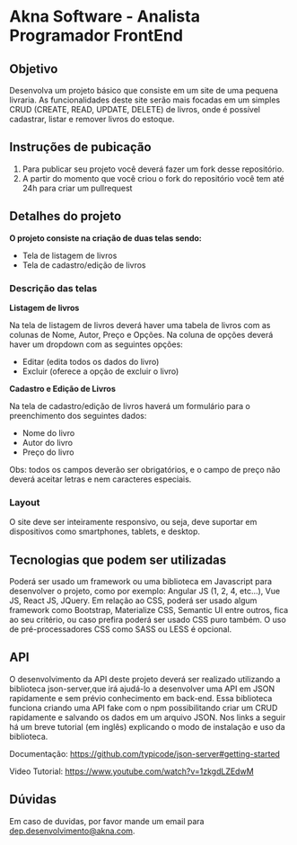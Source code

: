 
# Akna Software - Analista Programador FrontEnd

## Objetivo

Desenvolva um projeto básico que consiste em um site de uma pequena livraria. As funcionalidades deste site serão mais focadas em um simples CRUD (CREATE, READ, UPDATE, DELETE) de livros, onde é possível cadastrar, listar e remover livros do estoque.

## Instruções de pubicação

1. Para publicar seu projeto você deverá fazer um fork desse repositório.
2. A partir do momento que você criou o fork do repositório você tem até 24h para criar um pullrequest

## Detalhes do projeto

**O projeto consiste na criação de duas telas sendo:**

- Tela de listagem de livros
- Tela de cadastro/edição de livros

### Descrição das telas
__Listagem de livros__

Na tela de listagem de livros deverá haver uma tabela de livros com as colunas de Nome, Autor, Preço e Opções. Na coluna de opções deverá haver um dropdown com as seguintes opções:

- Editar (edita todos os dados do livro)
- Excluir (oferece a opção de excluir o livro)

__Cadastro e Edição de Livros__

Na tela de cadastro/edição de livros haverá um formulário para o preenchimento dos seguintes dados:
- Nome do livro
- Autor do livro
- Preço do livro

Obs: todos os campos deverão ser obrigatórios, e o campo de preço não deverá aceitar letras e nem caracteres especiais.

### Layout
O site deve ser inteiramente responsivo, ou seja, deve suportar em dispositivos como smartphones, tablets, e desktop.

## Tecnologias que podem ser utilizadas

Poderá ser usado um framework ou uma biblioteca em Javascript para desenvolver o projeto, como por exemplo: Angular JS (1, 2, 4, etc...), Vue JS, React JS, JQuery.
Em relação ao CSS, poderá ser usado algum framework como Bootstrap, Materialize CSS, Semantic UI entre outros, fica ao seu critério, ou caso prefira poderá ser usado CSS puro também.
O uso de pré-processadores CSS como SASS ou LESS é opcional.

## API

O desenvolvimento da API deste projeto deverá ser realizado utilizando a biblioteca json-server,que irá ajudá-lo a desenvolver uma API em JSON rapidamente e sem prévio conhecimento em back-end. Essa biblioteca funciona criando uma API fake com o npm possibilitando criar um CRUD rapidamente e salvando os dados em um arquivo JSON.
Nos links a seguir há um breve tutorial (em inglês) explicando o modo de instalação e uso da biblioteca.

Documentação: https://github.com/typicode/json-server#getting-started

Video Tutorial: https://www.youtube.com/watch?v=1zkgdLZEdwM

## Dúvidas

Em caso de duvidas, por favor mande um email para dep.desenvolvimento@akna.com. 



